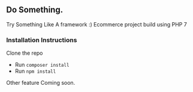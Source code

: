 ## Do Something.
Try Something Like A framework :)
Ecommerce project build using PHP 7

### Installation Instructions
Clone the repo

- Run `composer install`
- Run `npm install`

Other feature Coming soon.